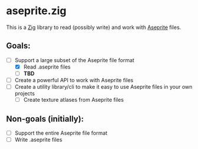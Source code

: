 # aseprite.zig

<!-- [![Build Status](https://travis-ci.org/aseprite/aseprite.zig.svg?branch=master)](https://travis-ci.org/aseprite/aseprite.zig) -->

This is a [Zig](https://ziglang.org/) library to read (possibly write) and work with [Aseprite](https://www.aseprite.org/) files.

## Goals:

- [ ] Support a large subset of the Aseprite file format
    - [x] Read .aseprite files
    - [ ] **TBD**
- [ ] Create a powerful API to work with Aseprite files
- [ ] Create a utility library/cli to make it easy to use Aseprite files in your own projects
  - [ ] Create texture atlases from Aseprite files

## Non-goals (initially):

- [ ] Support the entire Aseprite file format
- [ ] Write .aseprite files
